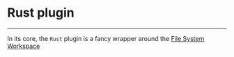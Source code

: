# Rust plugin
---

In its core, the `Rust` plugin is a fancy wrapper around the [File System Workspace][1]


 [1]: /workspaces/file_system
